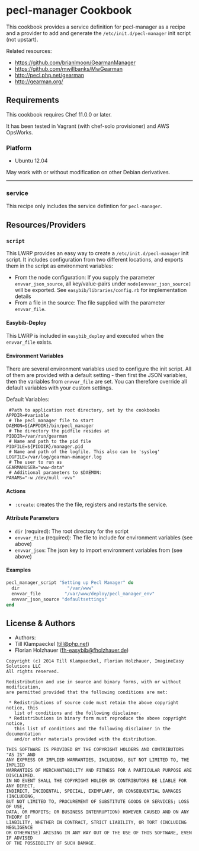 pecl-manager Cookbook
============
This cookbook provides a service definition for pecl-manager as a recipe and a provider to add and generate the `/etc/init.d/pecl-manager` init script (not upstart).

Related resources:

- https://github.com/brianlmoon/GearmanManager
- https://github.com/mwillbanks/MwGearman
- http://pecl.php.net/gearman
- http://gearman.org/

Requirements
------------
This cookbook requires Chef 11.0.0 or later.

It has been tested in Vagrant (with chef-solo provisioner) and AWS OpsWorks.

### Platform

- Ubuntu 12.04

May work with or without modification on other Debian derivatives.

-------
### service
This recipe only includes the service defintion for `pecl-manager`.

Resources/Providers
-------------------
### `script`

This LWRP provides an easy way to create a `/etc/init.d/pecl-manager` init script. It includes configuration from two different locations, and exports them in the script as environment variables:

- From the node configuration: If you supply the parameter `envvar_json_source`, all key/value-pairs under
`node[envvar_json_source]` will be exported. See `easybib/libraries/config.rb` for implementation details
- From a file in the source: The file supplied with the parameter `envvar_file`.

#### Easybib-Deploy

This LWRP is included in `easybib_deploy` and executed when the `envvar_file` exists.

#### Environment Variables

There are several environment variables used to configure the init script. All of them are provided with a default
setting - then first the JSON variables, then the variables from `envvar_file` are set. You can therefore
override all default variables with your custom settings.

Default Variables:

```
 #Path to application root directory, set by the cookbooks
APPDIR=#variable
 # The pecl_manager file to start
DAEMON=${APPDIR}/bin/pecl_manager
 # The directory the pidfile resides at
PIDDIR=/var/run/gearman
 # Name and path to the pid file
PIDFILE=${PIDDIR}/manager.pid
 # Name and path of the logfile. This also can be 'syslog'
LOGFILE=/var/log/gearman-manager.log
 # The user to run as
GEARMANUSER="www-data"
 # Additional parameters to $DAEMON:
PARAMS="-w /dev/null -vvv"
```

#### Actions

- `:create`: creates the the file, registers and restarts the service.

#### Attribute Parameters

- `dir` (required): The root directory for the script
- `envvar_file` (required): The file to include for environment variables (see above)
- `envvar_json`: The json key to import environment variables from (see above)

#### Examples

```ruby
pecl_manager_script "Setting up Pecl Manager" do
  dir                  "/var/www"
  envvar_file         "/var/www/deploy/pecl_manager_env"
  envvar_json_source "defaultsettings"
end
```

License & Authors
-----------------

- Authors:
 - Till Klampaeckel (till@php.net)
 - Florian Holzhauer (fh-easybib@fholzhauer.de)

```text
Copyright (c) 2014 Till Klampaeckel, Florian Holzhauer, ImagineEasy Solutions LLC
All rights reserved.

Redistribution and use in source and binary forms, with or without modification,
are permitted provided that the following conditions are met:

 * Redistributions of source code must retain the above copyright notice, this
   list of conditions and the following disclaimer.
 * Redistributions in binary form must reproduce the above copyright notice,
   this list of conditions and the following disclaimer in the documentation
   and/or other materials provided with the distribution.

THIS SOFTWARE IS PROVIDED BY THE COPYRIGHT HOLDERS AND CONTRIBUTORS "AS IS" AND
ANY EXPRESS OR IMPLIED WARRANTIES, INCLUDING, BUT NOT LIMITED TO, THE IMPLIED
WARRANTIES OF MERCHANTABILITY AND FITNESS FOR A PARTICULAR PURPOSE ARE DISCLAIMED.
IN NO EVENT SHALL THE COPYRIGHT HOLDER OR CONTRIBUTORS BE LIABLE FOR ANY DIRECT,
INDIRECT, INCIDENTAL, SPECIAL, EXEMPLARY, OR CONSEQUENTIAL DAMAGES (INCLUDING,
BUT NOT LIMITED TO, PROCUREMENT OF SUBSTITUTE GOODS OR SERVICES; LOSS OF USE,
DATA, OR PROFITS; OR BUSINESS INTERRUPTION) HOWEVER CAUSED AND ON ANY THEORY OF
LIABILITY, WHETHER IN CONTRACT, STRICT LIABILITY, OR TORT (INCLUDING NEGLIGENCE
OR OTHERWISE) ARISING IN ANY WAY OUT OF THE USE OF THIS SOFTWARE, EVEN IF ADVISED
OF THE POSSIBILITY OF SUCH DAMAGE.
```

